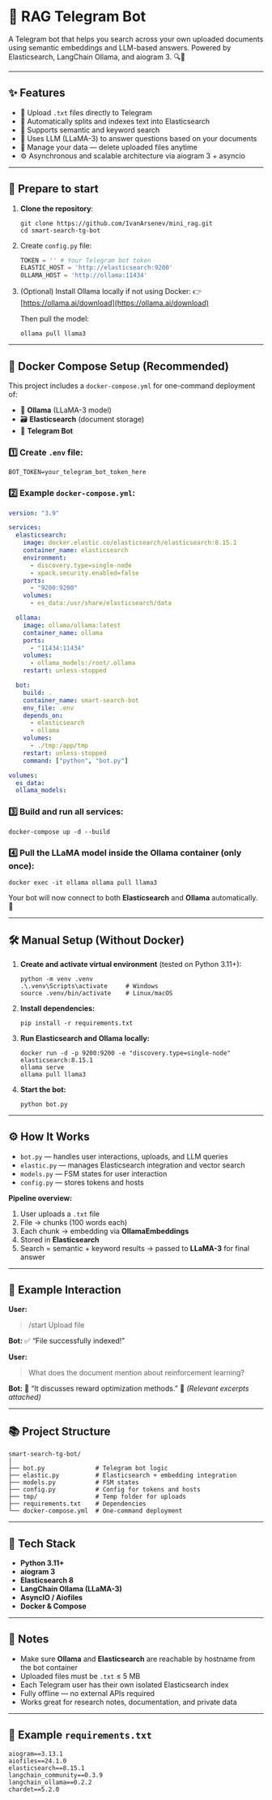 # 🤖 RAG Telegram Bot

A Telegram bot that helps you search across your own uploaded documents using semantic embeddings and LLM-based answers.
Powered by Elasticsearch, LangChain Ollama, and aiogram 3. 🔍🧠

---

## ✨ Features

* 📂 Upload `.txt` files directly to Telegram
* 🧠 Automatically splits and indexes text into Elasticsearch
* 🔎 Supports semantic and keyword search
* 💬 Uses LLM (LLaMA-3) to answer questions based on your documents
* 🧼 Manage your data — delete uploaded files anytime
* ⚙️ Asynchronous and scalable architecture via aiogram 3 + asyncio

---

## 📌 Prepare to start

1. **Clone the repository**:

   ```shell
   git clone https://github.com/IvanArsenev/mini_rag.git
   cd smart-search-tg-bot
   ```

2. Create `config.py` file:

   ```python
   TOKEN = '' # Your Telegram bot token
   ELASTIC_HOST = 'http://elasticsearch:9200'
   OLLAMA_HOST = 'http://ollama:11434'
   ```

3. (Optional) Install Ollama locally if not using Docker:
   👉 [https://ollama.ai/download](https://ollama.ai/download)

   Then pull the model:

   ```shell
   ollama pull llama3
   ```

---

## 🐳 Docker Compose Setup (Recommended)

This project includes a `docker-compose.yml` for one-command deployment of:

* 🧠 **Ollama** (LLaMA-3 model)
* 🗃️ **Elasticsearch** (document storage)
* 🤖 **Telegram Bot**

### 1️⃣ Create `.env` file:

```env
BOT_TOKEN=your_telegram_bot_token_here
```

### 2️⃣ Example `docker-compose.yml`:

```yaml
version: "3.9"

services:
  elasticsearch:
    image: docker.elastic.co/elasticsearch/elasticsearch:8.15.1
    container_name: elasticsearch
    environment:
      - discovery.type=single-node
      - xpack.security.enabled=false
    ports:
      - "9200:9200"
    volumes:
      - es_data:/usr/share/elasticsearch/data

  ollama:
    image: ollama/ollama:latest
    container_name: ollama
    ports:
      - "11434:11434"
    volumes:
      - ollama_models:/root/.ollama
    restart: unless-stopped

  bot:
    build: .
    container_name: smart-search-bot
    env_file: .env
    depends_on:
      - elasticsearch
      - ollama
    volumes:
      - ./tmp:/app/tmp
    restart: unless-stopped
    command: ["python", "bot.py"]

volumes:
  es_data:
  ollama_models:
```

### 3️⃣ Build and run all services:

```shell
docker-compose up -d --build
```

### 4️⃣ Pull the LLaMA model inside the Ollama container (only once):

```shell
docker exec -it ollama ollama pull llama3
```

Your bot will now connect to both **Elasticsearch** and **Ollama** automatically. 🚀

---

## 🛠️ Manual Setup (Without Docker)

1. **Create and activate virtual environment** (tested on Python 3.11+):

   ```shell
   python -m venv .venv
   .\.venv\Scripts\activate     # Windows
   source .venv/bin/activate    # Linux/macOS
   ```

2. **Install dependencies:**

   ```shell
   pip install -r requirements.txt
   ```

3. **Run Elasticsearch and Ollama locally:**

   ```shell
   docker run -d -p 9200:9200 -e "discovery.type=single-node" elasticsearch:8.15.1
   ollama serve
   ollama pull llama3
   ```

4. **Start the bot:**

   ```shell
   python bot.py
   ```

---

## ⚙️ How It Works

* `bot.py` — handles user interactions, uploads, and LLM queries
* `elastic.py` — manages Elasticsearch integration and vector search
* `models.py` — FSM states for user interaction
* `config.py` — stores tokens and hosts

**Pipeline overview:**

1. User uploads a `.txt` file
2. File → chunks (100 words each)
3. Each chunk → embedding via **OllamaEmbeddings**
4. Stored in **Elasticsearch**
5. Search = semantic + keyword results → passed to **LLaMA-3** for final answer

---

## 💬 Example Interaction

**User:**

> /start
> Upload file

**Bot:**
✅ “File successfully indexed!”

**User:**

> What does the document mention about reinforcement learning?

**Bot:**
🧠 “It discusses reward optimization methods.”
📄 *(Relevant excerpts attached)*

---

## 📚 Project Structure

```
smart-search-tg-bot/
│
├── bot.py              # Telegram bot logic
├── elastic.py          # Elasticsearch + embedding integration
├── models.py           # FSM states
├── config.py           # Config for tokens and hosts
├── tmp/                # Temp folder for uploads
├── requirements.txt    # Dependencies
└── docker-compose.yml  # One-command deployment
```

---

## 🧩 Tech Stack

* **Python 3.11+**
* **aiogram 3**
* **Elasticsearch 8**
* **LangChain Ollama (LLaMA-3)**
* **AsyncIO / Aiofiles**
* **Docker & Compose**

---

## 🧠 Notes

* Make sure **Ollama** and **Elasticsearch** are reachable by hostname from the bot container
* Uploaded files must be `.txt` ≤ 5 MB
* Each Telegram user has their own isolated Elasticsearch index
* Fully offline — no external APIs required
* Works great for research notes, documentation, and private data

---

## 🧰 Example `requirements.txt`

```
aiogram==3.13.1
aiofiles==24.1.0
elasticsearch==8.15.1
langchain_community==0.3.9
langchain_ollama==0.2.2
chardet==5.2.0
```